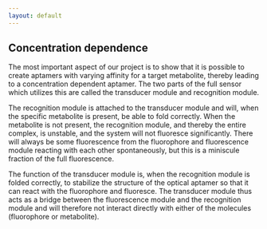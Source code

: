 ```yaml
---
layout: default
---
```

## Concentration dependence

The most important aspect of our project is to show that it is possible to create aptamers with varying affinity for a target metabolite, thereby leading to a concentration dependent aptamer. The two parts of the full sensor which utilizes this are called the transducer module and recognition module. 
The recognition module is attached to the transducer module and will, when the specific metabolite is present, be able to fold correctly. When the metabolite is not present, the recognition module, and thereby the entire complex, is unstable, and the system will not fluoresce significantly. There will always be some fluorescence from the fluorophore and fluorescence module reacting with each other spontaneously, but this is a miniscule fraction of the full fluorescence.
The function of the transducer module is, when the recognition module is folded correctly, to stabilize the structure of the optical aptamer so that it can react with the fluorophore and fluoresce. The transducer module thus acts as a bridge between the fluorescence module and the recognition module and will therefore not interact directly with either of the molecules (fluorophore or metabolite).